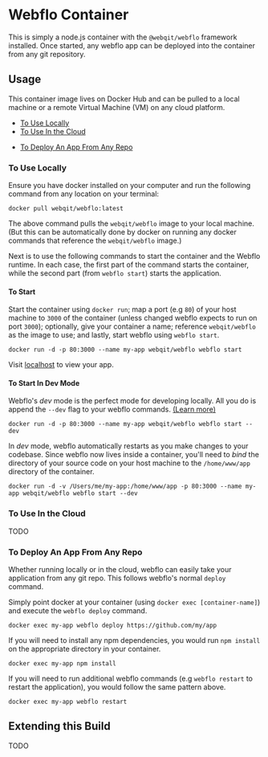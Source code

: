 # Webflo Container
This is simply a node.js container with the `@webqit/webflo` framework installed. Once started, any webflo app can be deployed into the container from any git repository.

## Usage
This container image lives on Docker Hub and can be pulled to a local machine or a remote Virtual Machine (VM) on any cloud platform.

+ [To Use Locally](#to-use-locally)
+ [To Use In the Cloud](#to-use-in-the-cloud)
* [To Deploy An App From Any Repo](#to-deploy-an-app-from-any-repo)

### To Use Locally
Ensure you have docker installed on your computer and run the following command from any location on your terminal:

```shell
docker pull webqit/webflo:latest
```

The above command pulls the `webqit/webflo` image to your local machine. (But this can be automatically done by docker on running any docker commands that reference the `webqit/webflo` image.)

Next is to use the following commands to start the container and the Webflo runtime. In each case, the first part of the command starts the container, while the second part (from `webflo start`) starts the application.

#### To Start
Start the container using `docker run`; map a port (e.g `80`) of your host machine to `3000` of the container (unless changed webflo expects to run on port `3000`); optionally, give your container a name; reference `webqit/webflo` as the image to use; and lastly, start webflo using `webflo start`.

```shell
docker run -d -p 80:3000 --name my-app webqit/webflo webflo start
```

Visit [localhost](http://localhost) to view your app.

#### To Start In Dev Mode
Webflo's *dev* mode is the perfect mode for developing locally. All you do is append the `--dev` flag to your webflo commands. [(Learn more)](#)

```shell
docker run -d -p 80:3000 --name my-app webqit/webflo webflo start --dev
```

In *dev* mode, webflo automatically restarts as you make changes to your codebase. Since webflo now lives inside a container, you'll need to *bind* the directory of your source code on your host machine to the `/home/www/app` directory of the container.

```shell
docker run -d -v /Users/me/my-app:/home/www/app -p 80:3000 --name my-app webqit/webflo webflo start --dev
```

### To Use In the Cloud
TODO

### To Deploy An App From Any Repo
Whether running locally or in the cloud, webflo can easily take your application from any git repo. This follows webflo's normal `deploy` command.

Simply point docker at your container (using `docker exec [container-name]`) and execute the `webflo deploy` command.

```shell
docker exec my-app webflo deploy https://github.com/my/app
```

If you will need to install any npm dependencies, you would run `npm install` on the appropriate directory in your container.

```shell
docker exec my-app npm install
```

If you will need to run additional webflo commands (e.g `webflo restart` to restart the application), you would follow the same pattern above.

```shell
docker exec my-app webflo restart
```

## Extending this Build
TODO